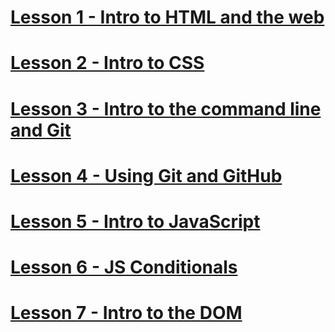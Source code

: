 # [Lesson 1 - Intro to HTML and the web](lesson-1-html-intro.md)
# [Lesson 2 - Intro to CSS](lesson-2-css-intro.md)
# [Lesson 3 - Intro to the command line and Git](lesson-3-command-line.md)
# [Lesson 4 - Using Git and GitHub](lesson-4-git.md)
# [Lesson 5 - Intro to JavaScript](lesson-5-js-intro.md)
# [Lesson 6 - JS Conditionals](lesson-6-js-conditionals.md)
# [Lesson 7 - Intro to the DOM](lesson-7-dom-intro.md)